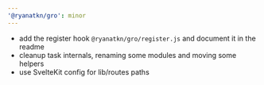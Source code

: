 ```yaml
---
'@ryanatkn/gro': minor
---
```


- add the register hook `@ryanatkn/gro/register.js` and document it in the readme
- cleanup task internals, renaming some modules and moving some helpers
- use SvelteKit config for lib/routes paths
